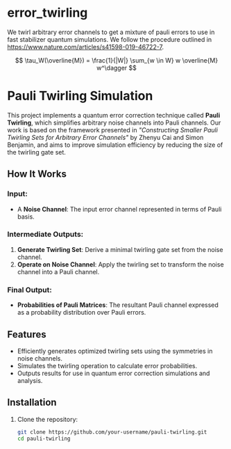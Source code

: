 # error_twirling

We twirl arbitrary error channels to get a mixture of pauli errors to use in fast stabilizer quantum simulations. We follow the procedure outlined in https://www.nature.com/articles/s41598-019-46722-7.


$$
\tau_W(\overline{M}) = \frac{1}{|W|} \sum_{w \in W} w \overline{M} w^\dagger
$$

# Pauli Twirling Simulation

This project implements a quantum error correction technique called **Pauli Twirling**, which simplifies arbitrary noise channels into Pauli channels. Our work is based on the framework presented in *"Constructing Smaller Pauli Twirling Sets for Arbitrary Error Channels"* by Zhenyu Cai and Simon Benjamin, and aims to improve simulation efficiency by reducing the size of the twirling gate set.

## How It Works

### Input:
- A **Noise Channel**: The input error channel represented in terms of Pauli basis.

### Intermediate Outputs:
1. **Generate Twirling Set**: Derive a minimal twirling gate set from the noise channel.
2. **Operate on Noise Channel**: Apply the twirling set to transform the noise channel into a Pauli channel.

### Final Output:
- **Probabilities of Pauli Matrices**: The resultant Pauli channel expressed as a probability distribution over Pauli errors.

## Features
- Efficiently generates optimized twirling sets using the symmetries in noise channels.
- Simulates the twirling operation to calculate error probabilities.
- Outputs results for use in quantum error correction simulations and analysis.

## Installation

1. Clone the repository:
   ```bash
   git clone https://github.com/your-username/pauli-twirling.git
   cd pauli-twirling
